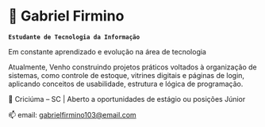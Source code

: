 # 🤖 Gabriel Firmino

 **`Estudante de Tecnologia da Informação`**

 Em constante aprendizado e evolução na área de tecnologia

Atualmente, Venho construindo projetos práticos voltados à organização de sistemas, como controle de estoque, vitrines digitais e páginas de login, aplicando conceitos de usabilidade, estrutura e lógica de programação.

📍 Criciúma – SC | Aberto a oportunidades de estágio ou posições Júnior

📫 email: gabrielfirmino103@email.com

